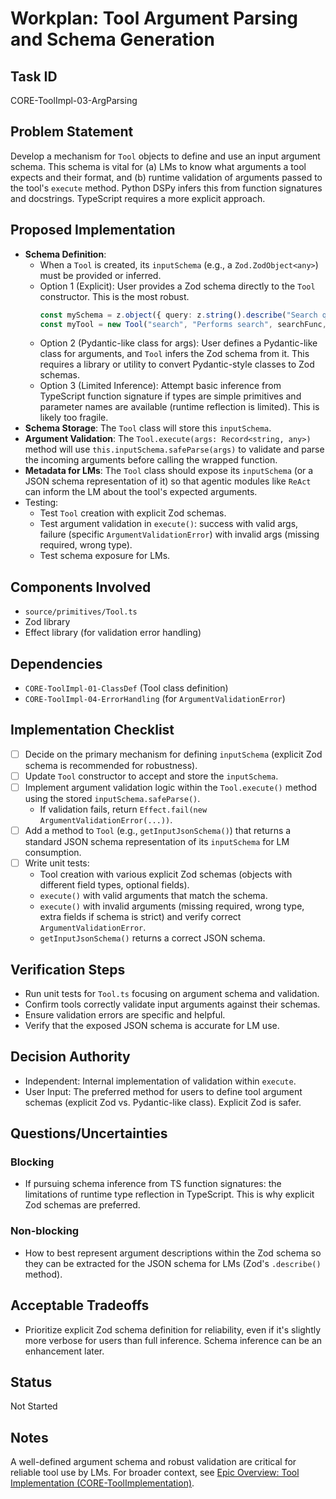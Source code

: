 # Workplan: Tool Argument Parsing and Schema Generation

## Task ID
CORE-ToolImpl-03-ArgParsing

## Problem Statement
Develop a mechanism for `Tool` objects to define and use an input argument schema. This schema is vital for (a) LMs to know what arguments a tool expects and their format, and (b) runtime validation of arguments passed to the tool's `execute` method. Python DSPy infers this from function signatures and docstrings. TypeScript requires a more explicit approach.

## Proposed Implementation
- **Schema Definition**:
    - When a `Tool` is created, its `inputSchema` (e.g., a `Zod.ZodObject<any>`) must be provided or inferred.
    - Option 1 (Explicit): User provides a Zod schema directly to the `Tool` constructor. This is the most robust.
        ```typescript
        const mySchema = z.object({ query: z.string().describe("Search query"), k: z.number().optional() });
        const myTool = new Tool("search", "Performs search", searchFunc, mySchema);
        ```
    - Option 2 (Pydantic-like class for args): User defines a Pydantic-like class for arguments, and `Tool` infers the Zod schema from it. This requires a library or utility to convert Pydantic-style classes to Zod schemas.
    - Option 3 (Limited Inference): Attempt basic inference from TypeScript function signature if types are simple primitives and parameter names are available (runtime reflection is limited). This is likely too fragile.
- **Schema Storage**: The `Tool` class will store this `inputSchema`.
- **Argument Validation**: The `Tool.execute(args: Record<string, any>)` method will use `this.inputSchema.safeParse(args)` to validate and parse the incoming arguments before calling the wrapped function.
- **Metadata for LMs**: The `Tool` class should expose its `inputSchema` (or a JSON schema representation of it) so that agentic modules like `ReAct` can inform the LM about the tool's expected arguments.
- Testing:
    - Test `Tool` creation with explicit Zod schemas.
    - Test argument validation in `execute()`: success with valid args, failure (specific `ArgumentValidationError`) with invalid args (missing required, wrong type).
    - Test schema exposure for LMs.

## Components Involved
- `source/primitives/Tool.ts`
- Zod library
- Effect library (for validation error handling)

## Dependencies
- `CORE-ToolImpl-01-ClassDef` (Tool class definition)
- `CORE-ToolImpl-04-ErrorHandling` (for `ArgumentValidationError`)

## Implementation Checklist
- [ ] Decide on the primary mechanism for defining `inputSchema` (explicit Zod schema is recommended for robustness).
- [ ] Update `Tool` constructor to accept and store the `inputSchema`.
- [ ] Implement argument validation logic within the `Tool.execute()` method using the stored `inputSchema.safeParse()`.
    - If validation fails, return `Effect.fail(new ArgumentValidationError(...))`.
- [ ] Add a method to `Tool` (e.g., `getInputJsonSchema()`) that returns a standard JSON schema representation of its `inputSchema` for LM consumption.
- [ ] Write unit tests:
    - Tool creation with various explicit Zod schemas (objects with different field types, optional fields).
    - `execute()` with valid arguments that match the schema.
    - `execute()` with invalid arguments (missing required, wrong type, extra fields if schema is strict) and verify correct `ArgumentValidationError`.
    - `getInputJsonSchema()` returns a correct JSON schema.

## Verification Steps
- Run unit tests for `Tool.ts` focusing on argument schema and validation.
- Confirm tools correctly validate input arguments against their schemas.
- Ensure validation errors are specific and helpful.
- Verify that the exposed JSON schema is accurate for LM use.

## Decision Authority
- Independent: Internal implementation of validation within `execute`.
- User Input: The preferred method for users to define tool argument schemas (explicit Zod vs. Pydantic-like class). Explicit Zod is safer.

## Questions/Uncertainties
### Blocking
- If pursuing schema inference from TS function signatures: the limitations of runtime type reflection in TypeScript. This is why explicit Zod schemas are preferred.

### Non-blocking
- How to best represent argument descriptions within the Zod schema so they can be extracted for the JSON schema for LMs (Zod's `.describe()` method).

## Acceptable Tradeoffs
- Prioritize explicit Zod schema definition for reliability, even if it's slightly more verbose for users than full inference. Schema inference can be an enhancement later.

## Status
Not Started

## Notes
A well-defined argument schema and robust validation are critical for reliable tool use by LMs.
For broader context, see [Epic Overview: Tool Implementation (CORE-ToolImplementation)](../../docs/planning/workplans/CORE-ToolImplementation.md).